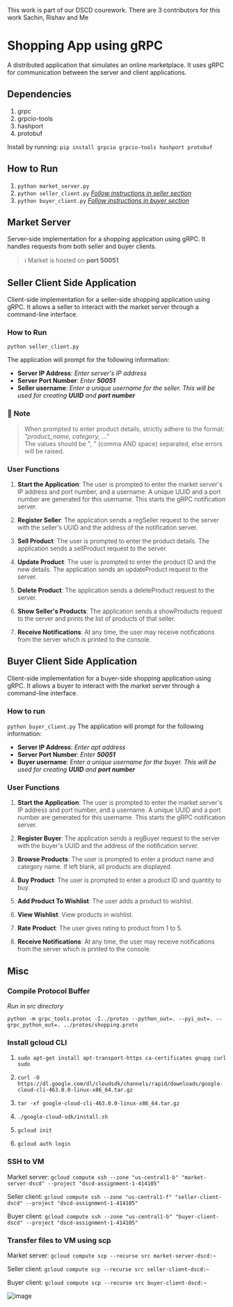 This work is part of our DSCD courework. There are 3 contributors for this work Sachin, Rishav and Me
# Shopping App using gRPC
A distributed application that simulates an online marketplace. It uses gRPC for communication between the server and client applications.

## Dependencies
1. grpc
2. grpcio-tools
4. hashport
5. protobuf

Install by running: `pip install grpcio grpcio-tools hashport protobuf`

## How to Run
1. `python market_server.py`
2. `python seller_client.py`
    [*Follow instructions in seller section*](#seller-client-side-application)
3. `python buyer_client.py`
    [*Follow instructions in buyer section*](#buyer-client-side-application)


## Market Server
Server-side implementation for a shopping application using gRPC. It handles requests from both seller and buyer clients.

> ℹ️ Market is hosted on **port 50051**


## Seller Client Side Application
Client-side implementation for a seller-side shopping application using gRPC. It allows a seller to interact with the market server through a command-line interface.

### How to Run
`python seller_client.py`

The application will prompt for  the following information:
- **Server IP Address**: *Enter server's IP address*
- **Server Port Number**: *Enter **50051***
- **Seller username**: *Enter a unique username for the seller. This will be used for creating **UUID** and **port number*** 

### 🚧 Note
> When prompted to enter product details, strictly adhere to the format:
*"product_name, category, ..."*   
The values should be ", " (comma AND space) separated, else errors will be raised.  

<div style="font-weight:300">

### User Functions
1. **Start the Application**: The user is prompted to enter the market server's IP address and port number, and a username. A unique UUID and a port number are generated for this username. This starts the gRPC notification server.
2. **Register Seller**: The application sends a regSeller request to the server with the seller's UUID and the address of the notification server.

3. **Sell Product**: The user is prompted to enter the product details. The application sends a sellProduct request to the server.

4. **Update Product**: The user is prompted to enter the product ID and the new details. The application sends an updateProduct request to the server.

5. **Delete Product**: The application sends a deleteProduct request to the server.

1. **Show Seller's Products**: The application sends a showProducts request to the server and prints the list of products of that seller.

5. **Receive Notifications**: At any time, the user may receive notifications from the server which is printed to the console.
</div>


## Buyer Client Side Application
Client-side implementation for a buyer-side shopping application using gRPC. It allows a buyer to interact with the market server through a command-line interface.

### How to run
`python buyer_client.py`
The application will prompt for  the following information:
- **Server IP Address**: *Enter apt address*
- **Server Port Number**: *Enter **50051***
- **Buyer username**: *Enter a unique username for the buyer. This will be used for creating **UUID** and **port number***

<div style="font-weight:300">

### User Functions
1. **Start the Application**: The user is prompted to enter the market server's IP address and port number, and a username. A unique UUID and a port number are generated for this username. This starts the gRPC notification server.

2. **Register Buyer**: The application sends a regBuyer request to the server with the buyer's UUID and the address of the notification server.

3. **Browse Products**: The user is prompted to enter a product name and category name. If left blank, all products are displayed.

4. **Buy Product**: The user is prompted to enter a product ID and quantity to buy.

5. **Add Product To Wishlist**: The user adds a product to wishlist.
   
6. **View Wishlist**: View products in wishlist.

7. **Rate Product**: The user gives rating to product from 1 to 5.

8. **Receive Notifications**: At any time, the user may receive notifications from the server which is printed to the console.
</div>

## Misc
### Compile Protocol Buffer
*Run in src directory*

`python -m grpc_tools.protoc -I../protos --python_out=. --pyi_out=. --grpc_python_out=. ../protos/shopping.proto`

### Install gcloud CLI
1. `sudo apt-get install apt-transport-https ca-certificates gnupg curl sudo`

2. `curl -O https://dl.google.com/dl/cloudsdk/channels/rapid/downloads/google-cloud-cli-463.0.0-linux-x86_64.tar.gz`

3. `tar -xf google-cloud-cli-463.0.0-linux-x86_64.tar.gz`

4. `./google-cloud-sdk/install.sh`

5. `gcloud init`
   
6. `gcloud auth login`

### SSH to VM
Market server: `gcloud compute ssh --zone "us-central1-b" "market-server-dscd" --project "dscd-assignment-1-414105"`

Seller client: `gcloud compute ssh --zone "us-central1-f" "seller-client-dscd" --project "dscd-assignment-1-414105"`

Buyer client: `gcloud compute ssh --zone "us-central1-b" "buyer-client-dscd" --project "dscd-assignment-1-414105"`

### Transfer files to VM using scp
Market server: `gcloud compute scp --recurse src market-server-dscd:~`

Seller client: `gcloud compute scp --recurse src seller-client-dscd:~`

Buyer client: `gcloud compute scp --recurse src buyer-client-dscd:~`

![image](https://github.com/SachinSharma-IIITD/grpc-shopping_app-dscd/assets/92939004/57cc7864-cbe1-4d5a-aec4-8129042fbc94)
